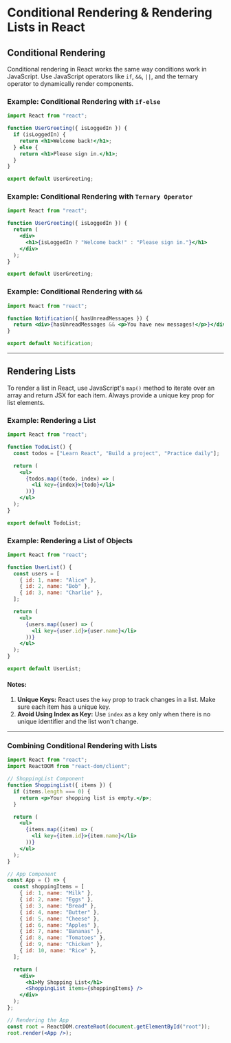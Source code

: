 # Conditional Rendering & Rendering Lists in React

## Conditional Rendering

Conditional rendering in React works the same way conditions work in JavaScript. Use JavaScript operators like `if`, `&&`, `||`, and the ternary operator to dynamically render components.

### Example: Conditional Rendering with `if-else`

```jsx
import React from "react";

function UserGreeting({ isLoggedIn }) {
  if (isLoggedIn) {
    return <h1>Welcome back!</h1>;
  } else {
    return <h1>Please sign in.</h1>;
  }
}

export default UserGreeting;
```

### Example: Conditional Rendering with `Ternary Operator`

```jsx
import React from "react";

function UserGreeting({ isLoggedIn }) {
  return (
    <div>
      <h1>{isLoggedIn ? "Welcome back!" : "Please sign in."}</h1>
    </div>
  );
}

export default UserGreeting;
```

### Example: Conditional Rendering with `&&`

```jsx
import React from "react";

function Notification({ hasUnreadMessages }) {
  return <div>{hasUnreadMessages && <p>You have new messages!</p>}</div>;
}

export default Notification;
```

---

## Rendering Lists

To render a list in React, use JavaScript's `map()` method to iterate over an array and return JSX for each item. Always provide a unique key prop for list elements.

### Example: Rendering a List

```jsx
import React from "react";

function TodoList() {
  const todos = ["Learn React", "Build a project", "Practice daily"];

  return (
    <ul>
      {todos.map((todo, index) => (
        <li key={index}>{todo}</li>
      ))}
    </ul>
  );
}

export default TodoList;
```

### Example: Rendering a List of Objects

```jsx
import React from "react";

function UserList() {
  const users = [
    { id: 1, name: "Alice" },
    { id: 2, name: "Bob" },
    { id: 3, name: "Charlie" },
  ];

  return (
    <ul>
      {users.map((user) => (
        <li key={user.id}>{user.name}</li>
      ))}
    </ul>
  );
}

export default UserList;
```

#### Notes:

1. **Unique Keys:** React uses the `key` prop to track changes in a list. Make sure each item has a unique key.
2. **Avoid Using Index as Key:** Use `index` as a key only when there is no unique identifier and the list won't change.

---

### Combining Conditional Rendering with Lists

```jsx
import React from "react";
import ReactDOM from "react-dom/client";

// ShoppingList Component
function ShoppingList({ items }) {
  if (items.length === 0) {
    return <p>Your shopping list is empty.</p>;
  }

  return (
    <ul>
      {items.map((item) => (
        <li key={item.id}>{item.name}</li>
      ))}
    </ul>
  );
}

// App Component
const App = () => {
  const shoppingItems = [
    { id: 1, name: "Milk" },
    { id: 2, name: "Eggs" },
    { id: 3, name: "Bread" },
    { id: 4, name: "Butter" },
    { id: 5, name: "Cheese" },
    { id: 6, name: "Apples" },
    { id: 7, name: "Bananas" },
    { id: 8, name: "Tomatoes" },
    { id: 9, name: "Chicken" },
    { id: 10, name: "Rice" },
  ];

  return (
    <div>
      <h1>My Shopping List</h1>
      <ShoppingList items={shoppingItems} />
    </div>
  );
};

// Rendering the App
const root = ReactDOM.createRoot(document.getElementById("root"));
root.render(<App />);
```
